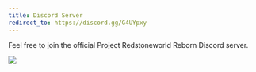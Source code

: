 ```yaml
---
title: Discord Server
redirect_to: https://discord.gg/G4UYpxy
---
```


Feel free to join the official Project Redstoneworld Reborn Discord server.

<a href="https://discord.gg/G4UYpxy"><img src="https://discordapp.com/api/guilds/620746079155126292/widget.png?style=banner3"></a>
